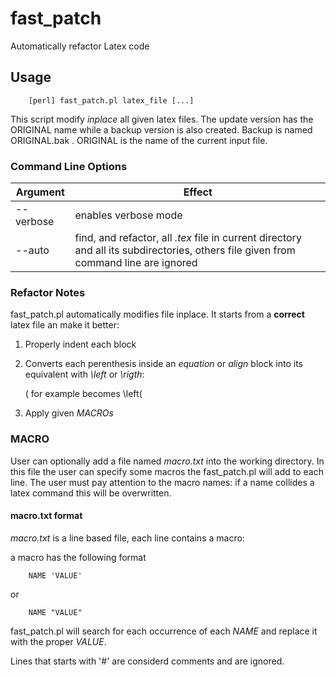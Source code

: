 # fast_patch
Automatically refactor Latex code

## Usage
```
    [perl] fast_patch.pl latex_file [...]
```
This script modify *inplace* all given latex files. The update version
has the ORIGINAL name while a backup version is also created. Backup is
named ORIGINAL.bak . ORIGINAL is the name of the current input file.

### Command Line Options

| Argument | Effect |
|--------|-------|
| --verbose  | enables verbose mode|
| --auto     | find, and refactor, all *.tex* file in current directory and all its subdirectories, others file given from command line are ignored|


### Refactor Notes
fast_patch.pl automatically modifies file inplace. It starts from a
**correct** latex file an make it better:
1. Properly indent each block
2. Converts each  perenthesis inside an *equation* or *align* block
    into its equivalent with  *\left* or *\rigth*:

    ( for example becomes \left(

3. Apply given *MACROs*

### MACRO
User can optionally add a file named *macro.txt* into the working directory.
In this file the user can specify some macros the fast_patch.pl will add
to each line. The user must pay attention to the macro names: if a name
collides a latex command this will be overwritten.

#### macro.txt format
*macro.txt* is a line based file, each line contains a macro:

a macro has the following format
```
    NAME 'VALUE'
```
or
```
    NAME "VALUE"
```

fast_patch.pl will search for each occurrence of each *NAME* and replace
it with the proper *VALUE*.

Lines that starts with '#' are considerd comments and are ignored.
